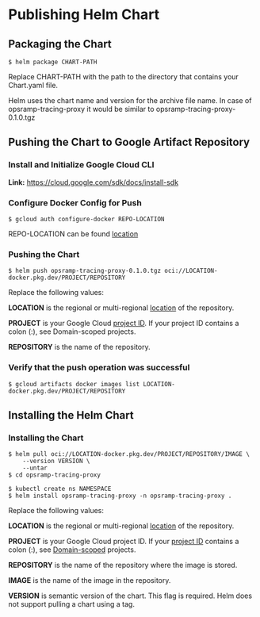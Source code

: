# Publishing Helm Chart

## Packaging the Chart

```shell
$ helm package CHART-PATH
```

Replace CHART-PATH with the path to the directory that contains your Chart.yaml file.

Helm uses the chart name and version for the archive file name. In case of opsramp-tracing-proxy it would be similar to
opsramp-tracing-proxy-0.1.0.tgz

## Pushing the Chart to Google Artifact Repository

### Install and Initialize Google Cloud CLI

**Link:** https://cloud.google.com/sdk/docs/install-sdk

### Configure Docker Config for Push

```shell
$ gcloud auth configure-docker REPO-LOCATION
```

REPO-LOCATION can be found [location](https://cloud.google.com/artifact-registry/docs/repositories/repo-locations)

### Pushing the Chart

```shell
$ helm push opsramp-tracing-proxy-0.1.0.tgz oci://LOCATION-docker.pkg.dev/PROJECT/REPOSITORY
```

Replace the following values:

**LOCATION** is the regional or
multi-regional [location](https://cloud.google.com/artifact-registry/docs/repositories/repo-locations) of the
repository.

**PROJECT** is your Google
Cloud [project ID](https://cloud.google.com/resource-manager/docs/creating-managing-projects#identifying_projects). If
your project ID contains a colon (:), see Domain-scoped projects.

**REPOSITORY** is the name of the repository.

### Verify that the push operation was successful

```shell
$ gcloud artifacts docker images list LOCATION-docker.pkg.dev/PROJECT/REPOSITORY
```

## Installing the Helm Chart

### Installing the Chart

```shell
$ helm pull oci://LOCATION-docker.pkg.dev/PROJECT/REPOSITORY/IMAGE \
    --version VERSION \
    --untar
$ cd opsramp-tracing-proxy

$ kubectl create ns NAMESPACE
$ helm install opsramp-tracing-proxy -n opsramp-tracing-proxy .
```

Replace the following values:

**LOCATION** is the regional or
multi-regional [location](https://cloud.google.com/artifact-registry/docs/repositories/repo-locations) of the
repository.

**PROJECT** is your Google Cloud project ID. If
your [project ID](https://cloud.google.com/resource-manager/docs/creating-managing-projects#identifying_projects)
contains a colon (:), see [Domain-scoped](https://cloud.google.com/artifact-registry/docs/docker/names#domain) projects.

**REPOSITORY** is the name of the repository where the image is stored.

**IMAGE** is the name of the image in the repository.

**VERSION** is semantic version of the chart. This flag is required. Helm does not support pulling a chart using a tag.

